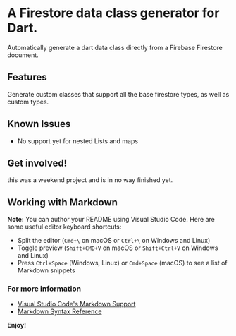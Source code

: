# A Firestore data class generator for Dart.

Automatically generate a dart data class directly from a Firebase Firestore document.

## Features

Generate custom classes that support all the base firestore types, as well as custom types.






## Known Issues

- No support yet for nested Lists and maps

## Get involved!

this was a weekend project and is in no way finished yet. 







## Working with Markdown

**Note:** You can author your README using Visual Studio Code.  Here are some useful editor keyboard shortcuts:

* Split the editor (`Cmd+\` on macOS or `Ctrl+\` on Windows and Linux)
* Toggle preview (`Shift+CMD+V` on macOS or `Shift+Ctrl+V` on Windows and Linux)
* Press `Ctrl+Space` (Windows, Linux) or `Cmd+Space` (macOS) to see a list of Markdown snippets

### For more information

* [Visual Studio Code's Markdown Support](http://code.visualstudio.com/docs/languages/markdown)
* [Markdown Syntax Reference](https://help.github.com/articles/markdown-basics/)

**Enjoy!**
